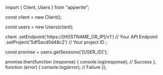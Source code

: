 import { Client, Users } from "appwrite";

const client = new Client();

const users = new Users(client);

client
    .setEndpoint('https://[HOSTNAME_OR_IP]/v1') // Your API Endpoint
    .setProject('5df5acd0d48c2') // Your project ID
;

const promise = users.getSessions('[USER_ID]');

promise.then(function (response) {
    console.log(response); // Success
}, function (error) {
    console.log(error); // Failure
});